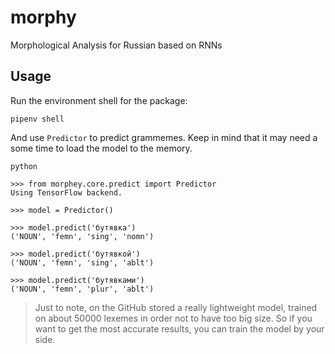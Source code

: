 # morphy
Morphological Analysis for Russian based on RNNs

## Usage

Run the environment shell for the package:

```
pipenv shell
```

And use `Predictor` to predict grammemes. Keep in mind that it may need a some time to load the model to the memory.

```
python

>>> from morphey.core.predict import Predictor
Using TensorFlow backend.

>>> model = Predictor()

>>> model.predict('бутявка')
('NOUN', 'femn', 'sing', 'nomn')

>>> model.predict('бутявкой')
('NOUN', 'femn', 'sing', 'ablt')

>>> model.predict('бутявками')
('NOUN', 'femn', 'plur', 'ablt')
```

> Just to note, on the GitHub stored a really lightweight model, trained on about 50000 lexemes in order not to have too big size. So if you want to get the most accurate results, you can train the model by your side.
